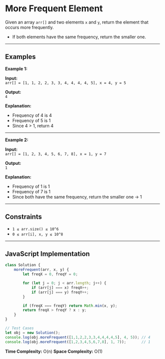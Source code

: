 
# More Frequent Element

Given an array `arr[]` and two elements `x` and `y`, return the element that occurs more frequently.  

- If both elements have the same frequency, return the smaller one.

---

## Examples

**Example 1:**  

**Input:**  
`arr[] = [1, 1, 2, 2, 3, 3, 4, 4, 4, 4, 5], x = 4, y = 5`  

**Output:**  
`4`  

**Explanation:**  
- Frequency of 4 is 4  
- Frequency of 5 is 1  
- Since 4 > 1, return 4  

---

**Example 2:**  

**Input:**  
`arr[] = [1, 2, 3, 4, 5, 6, 7, 8], x = 1, y = 7`  

**Output:**  
`1`  

**Explanation:**  
- Frequency of 1 is 1  
- Frequency of 7 is 1  
- Since both have the same frequency, return the smaller one → 1  

---

## Constraints

- `1 ≤ arr.size() ≤ 10^6`  
- `0 ≤ arr[i], x, y ≤ 10^8`

---

## JavaScript Implementation

```javascript
class Solution {
    moreFrequent(arr, x, y) {
        let freqX = 0, freqY = 0;

        for (let j = 0; j < arr.length; j++) {
            if (arr[j] === x) freqX++;
            if (arr[j] === y) freqY++;
        }

        if (freqX === freqY) return Math.min(x, y);
        return freqX > freqY ? x : y;
    }
}

// Test Cases
let obj = new Solution();
console.log(obj.moreFrequent([1,1,2,2,3,3,4,4,4,4,5], 4, 5)); // 4
console.log(obj.moreFrequent([1,2,3,4,5,6,7,8], 1, 7));       // 1
````

**Time Complexity:** O(n)
**Space Complexity:** O(1)
